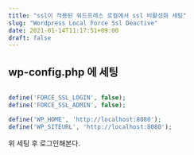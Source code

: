 ```yaml
---
title: "ssl이 적용된 워드프레스 로컬에서 ssl 비활성화 세팅"
slug: "Wordpress Local Force Ssl Deactive"
date: 2021-01-14T11:17:51+09:00
draft: false
---
```


## wp-config.php 에 세팅

```php

define('FORCE_SSL_LOGIN', false);
define('FORCE_SSL_ADMIN', false);

define('WP_HOME', 'http://localhost:8080');
define('WP_SITEURL', 'http://localhost:8080');

```

위 세팅 후 로그인해본다.
